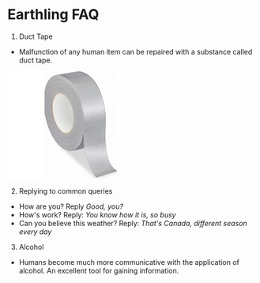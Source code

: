 # Earthling FAQ

1. Duct Tape
- Malfunction of any human item can be repaired with a substance called duct tape.

![Ducttape](/docs/images/ducttape1.PNG)

2. Replying to  common queries
- How are you? Reply *Good, you?*
- How's work? Reply: *You know how it is, so busy*
- Can you believe this weather? Reply: *That's Canada, different season every day*
3. Alcohol
- Humans become much more communicative with the application of alcohol. An excellent tool for gaining information.
